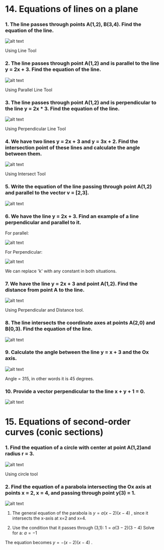 # 14. Equations of lines on a plane

### 1. The line passes through points A(1,2), B(3,4). Find the equation of the line.

![alt text](<Screenshot 2024-12-12 at 8.41.48 PM.png>)

Using Line Tool

### 2. The line passes through point A(1,2) and is parallel to the line y = 2x + 3. Find the equation of the line.

![alt text](<Screenshot 2024-12-12 at 8.50.05 PM.png>)

Using Parallel Line Tool

### 3. The line passes through point A(1,2) and is perpendicular to the line y = 2x * 3. Find the equation of the line.

![alt text](<Screenshot 2024-12-12 at 8.52.19 PM.png>)

Using Perpendicular Line Tool

### 4. We have two lines y = 2x + 3 and y = 3x + 2. Find the intersection point of these lines and calculate the angle between them.

![alt text](<Screenshot 2024-12-12 at 8.54.48 PM.png>)

Using Intersect Tool

### 5. Write the equation of the line passing through point A(1,2) and parallel to the vector v = [2,3].

![alt text](<Screenshot 2024-12-12 at 8.57.08 PM.png>)

### 6. We have the line y = 2x + 3. Find an example of a line perpendicular and parallel to it.

For parallel:

![alt text](<Screenshot 2024-12-12 at 8.59.05 PM.png>)

For Perpendicular:

![alt text](<Screenshot 2024-12-12 at 9.00.37 PM.png>)

We can replace 'k' with any constant in both situations.

### 7. We have the line y = 2x + 3 and point A(1,2). Find the distance from point A to the line.

![alt text](<Screenshot 2024-12-12 at 9.03.31 PM.png>)

Using Perpendicular and Distance tool.

### 8. The line intersects the coordinate axes at points A(2,0) and B(0,3). Find the equation of the line.

![alt text](<Screenshot 2024-12-12 at 9.05.54 PM.png>)

### 9. Calculate the angle between the line y = x + 3 and the Ox axis.

![alt text](<Screenshot 2024-12-12 at 9.08.26 PM.png>)

Angle = 315, in other words it is 45 degrees.

### 10. Provide a vector perpendicular to the line x + y + 1 = 0.

![alt text](<Screenshot 2024-12-12 at 9.21.08 PM.png>)

# 15. Equations of second-order curves (conic sections)

### 1. Find the equation of a circle with center at point A(1,2)and radius r = 3.

![alt text](<Screenshot 2024-12-12 at 9.38.53 PM.png>)

Using circle tool

### 2. Find the equation of a parabola intersecting the Ox axis at points x = 2, x = 4, and passing through point y(3) = 1.

![alt text](<Screenshot 2024-12-12 at 9.48.35 PM.png>)

1. The general equation of the parabola is $y=a(x−2)(x−4)$ , since it intersects the x-axis at x=2 and x=4.

2. Use the condition that it passes through (3,1): 
$1=a(3−2)(3−4)$
Solve for a:
$a = −1$

The equation becomes 
$y=−(x−2)(x−4)$ .

